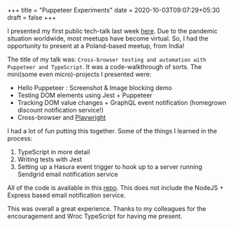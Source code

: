 +++
title = "Puppeteer Experiments"
date = 2020-10-03T09:07:29+05:30
draft = false
+++

I presented my first public tech-talk last week [here](https://www.meetup.com/WrocTypeScript/events/sjzhvqybcmbfc/). Due to the pandemic situation worldwide, most meetups have become virtual. So, I had the opportunity to present at a Poland-based meetup, from India!

The title of my talk was: `Cross-browser testing and automation with Puppeteer and TypeScript`. It was a code-walkthrough of sorts. The mini(some even micro)-projects I presented were:
- Hello Puppeteer : Screenshot & Image blocking demo
- Testing DOM elements using Jest + Puppeteer
- Tracking DOM value changes + GraphQL event notification (homegrown discount notification service!)
- Cross-browser and [Playwright](https://github.com/microsoft/playwright)

I had a lot of fun putting this together. Some of the things I learned in the process:
1. TypeScript in more detail
2. Writing tests with Jest
3. Setting up a Hasura event trigger to hook up to a server running Sendgrid email notification service

All of the code is available in this [repo](https://github.com/meerasndr/puppeteer-experiment). This does not include the NodeJS + Express based email notification service.

This was overall a great experience. Thanks to my colleagues for the encouragement and Wroc TypeScript for having me present.